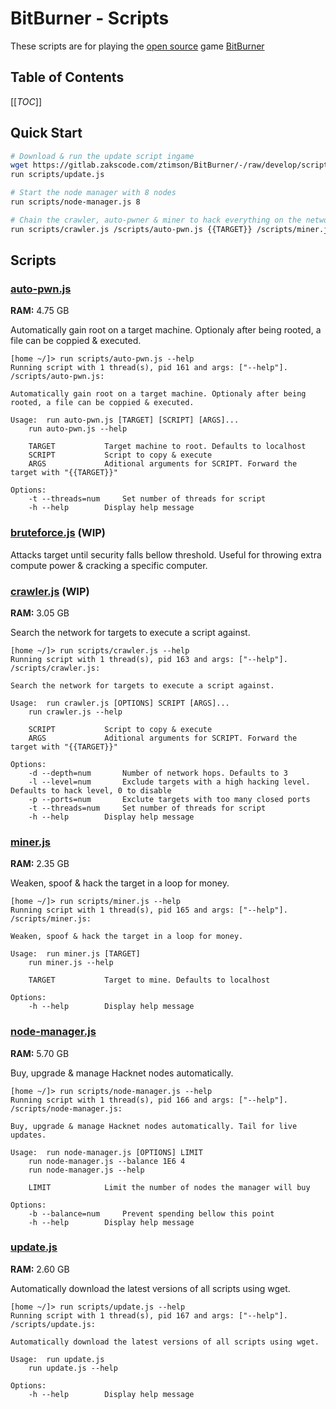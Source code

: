 # BitBurner - Scripts
These scripts are for playing the [open source](https://github.com/danielyxie/bitburner) game [BitBurner](https://danielyxie.github.io/bitburner/)

## Table of Contents
[[_TOC_]]

## Quick Start
```bash
# Download & run the update script ingame
wget https://gitlab.zakscode.com/ztimson/BitBurner/-/raw/develop/scripts/update.js scripts/update.js
run scripts/update.js

# Start the node manager with 8 nodes
run scripts/node-manager.js 8

# Chain the crawler, auto-pwner & miner to hack everything on the network
run scripts/crawler.js /scripts/auto-pwn.js {{TARGET}} /scripts/miner.js
```

## Scripts
### [auto-pwn.js](./scripts/auto-pwn.js)
**RAM:** 4.75 GB

Automatically gain root on a target machine. Optionaly after being rooted, a file can be coppied & executed.
```
[home ~/]> run scripts/auto-pwn.js --help
Running script with 1 thread(s), pid 161 and args: ["--help"].
/scripts/auto-pwn.js: 

Automatically gain root on a target machine. Optionaly after being rooted, a file can be coppied & executed.

Usage:	run auto-pwn.js [TARGET] [SCRIPT] [ARGS]...
	run auto-pwn.js --help

	TARGET			 Target machine to root. Defaults to localhost
	SCRIPT			 Script to copy & execute
	ARGS			 Aditional arguments for SCRIPT. Forward the target with "{{TARGET}}"

Options:
	-t --threads=num	 Set number of threads for script
	-h --help		 Display help message
```

### [bruteforce.js](./scripts/bruteforce.js) (WIP)
Attacks target until security falls bellow threshold. Useful for throwing extra compute power & cracking a specific computer.

### [crawler.js](./scripts/crawler.js) (WIP)
**RAM:** 3.05 GB

Search the network for targets to execute a script against.
```
[home ~/]> run scripts/crawler.js --help
Running script with 1 thread(s), pid 163 and args: ["--help"].
/scripts/crawler.js: 

Search the network for targets to execute a script against.

Usage:	run crawler.js [OPTIONS] SCRIPT [ARGS]...
	run crawler.js --help

	SCRIPT			 Script to copy & execute
	ARGS			 Aditional arguments for SCRIPT. Forward the target with "{{TARGET}}"

Options:
	-d --depth=num		 Number of network hops. Defaults to 3
	-l --level=num		 Exclude targets with a high hacking level. Defaults to hack level, 0 to disable
	-p --ports=num		 Exclute targets with too many closed ports
	-t --threads=num	 Set number of threads for script
	-h --help		 Display help message
```

### [miner.js](./scripts/miner.js)
**RAM:** 2.35 GB

Weaken, spoof & hack the target in a loop for money.
```
[home ~/]> run scripts/miner.js --help
Running script with 1 thread(s), pid 165 and args: ["--help"].
/scripts/miner.js: 

Weaken, spoof & hack the target in a loop for money.

Usage:	run miner.js [TARGET]
	run miner.js --help

	TARGET			 Target to mine. Defaults to localhost

Options:
	-h --help		 Display help message
```

### [node-manager.js](./scripts/node-manager.js)
**RAM:** 5.70 GB

Buy, upgrade & manage Hacknet nodes automatically.
```
[home ~/]> run scripts/node-manager.js --help
Running script with 1 thread(s), pid 166 and args: ["--help"].
/scripts/node-manager.js: 

Buy, upgrade & manage Hacknet nodes automatically. Tail for live updates.

Usage:	run node-manager.js [OPTIONS] LIMIT
	run node-manager.js --balance 1E6 4
	run node-manager.js --help

	LIMIT			 Limit the number of nodes the manager will buy

Options:
	-b --balance=num	 Prevent spending bellow this point
	-h --help		 Display help message
```

### [update.js](./scripts/update.js)
**RAM:** 2.60 GB

Automatically download the latest versions of all scripts using wget.
```
[home ~/]> run scripts/update.js --help
Running script with 1 thread(s), pid 167 and args: ["--help"].
/scripts/update.js: 

Automatically download the latest versions of all scripts using wget.

Usage:	run update.js
	run update.js --help

Options:
	-h --help		 Display help message
```
